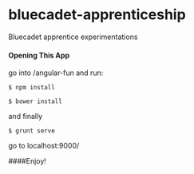 bluecadet-apprenticeship
========================
Bluecadet apprentice experimentations
#### Opening This App
go into /angular-fun and run:
  ```
  $ npm install
  ```
  ```
  $ bower install
  ```
  and finally
  ```
  $ grunt serve
  ```
  go to localhost:9000/
  
####Enjoy!
